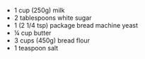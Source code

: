 - 1 cup (250g) milk
- 2 tablespoons white sugar
- 1 (2 1/4 tsp) package bread machine yeast
- ¼ cup butter
- 3 cups (450g) bread flour
- 1 teaspoon salt